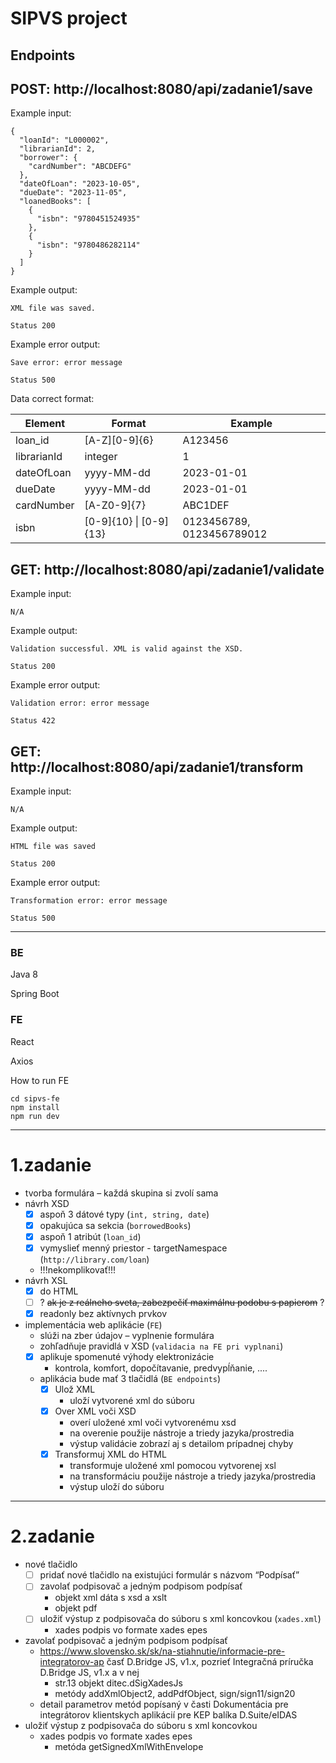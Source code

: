 # SIPVS project

## Endpoints

## POST: http://localhost:8080/api/zadanie1/save

Example input:
```
{
  "loanId": "L000002",
  "librarianId": 2,
  "borrower": {
    "cardNumber": "ABCDEFG"
  },
  "dateOfLoan": "2023-10-05",
  "dueDate": "2023-11-05",
  "loanedBooks": [
    {
      "isbn": "9780451524935"
    },
    {
      "isbn": "9780486282114"
    }
  ]
}
```
Example output:
```
XML file was saved.

Status 200
```
Example error output:
```
Save error: error message
```
```
Status 500
```
Data correct format:

| Element | Format | Example |
|---|---|---|
| loan_id | [A-Z][0-9]{6} | A123456 |
| librarianId | integer | 1 |
| dateOfLoan | yyyy-MM-dd | 2023-01-01 |
| dueDate | yyyy-MM-dd | 2023-01-01 |
| cardNumber | [A-Z0-9]{7} | ABC1DEF |
| isbn | [0-9]{10} \| [0-9]{13} | 0123456789, 0123456789012 |

## GET: http://localhost:8080/api/zadanie1/validate

Example input:
```
N/A
```
Example output:
```
Validation successful. XML is valid against the XSD.
```
```
Status 200
```
Example error output:
```
Validation error: error message
```
```
Status 422
```

## GET: http://localhost:8080/api/zadanie1/transform

Example input:
```
N/A
```
Example output:
```
HTML file was saved
```
```
Status 200
```
Example error output:
```
Transformation error: error message
```
```
Status 500
```
---

### BE
Java 8

Spring Boot

### FE

React

Axios 


How to run FE

```
cd sipvs-fe
npm install
npm run dev
```

---
# 1.zadanie
- tvorba formulára – každá skupina si zvolí sama
- návrh XSD
    - [x] aspoň 3 dátové typy (`int, string, date`)
    - [x] opakujúca sa sekcia (`borrowedBooks`)
    - [x] aspoň 1 atribút (`loan_id`)
    - [x] vymyslieť menný priestor - targetNamespace (`http://library.com/loan`)
    - !!!nekomplikovať!!!
- návrh XSL
    - [x] do HTML
    - [ ] ? ~~ak je z reálneho sveta, zabezpečiť maximálnu podobu s papierom~~ ?
    - [x] readonly bez aktívnych prvkov
- implementácia web aplikácie (`FE`)
    - slúži na zber údajov – vyplnenie formulára
    - zohľadňuje pravidlá v XSD (`validacia na FE pri vyplnani`)
    - [X] aplikuje spomenuté výhody elektronizácie
        - kontrola, komfort, dopočítavanie, predvypĺňanie, ....
    - aplikácia bude mať 3 tlačidlá (`BE endpoints`)
        - [x] Ulož XML
            - uloží vytvorené xml do súboru
        - [X] Over XML voči XSD
            - overí uložené xml voči vytvorenému xsd
            - na overenie použije nástroje a triedy jazyka/prostredia
            - výstup validácie zobrazí aj s detailom prípadnej chyby
        - [X] Transformuj XML do HTML
            - transformuje uložené xml pomocou vytvorenej xsl
            - na transformáciu použije nástroje a triedy jazyka/prostredia
            - výstup uloží do súboru

---
# 2.zadanie
- nové tlačidlo
  - [ ] pridať nové tlačidlo na existujúci formulár s názvom “Podpísať”
  - [ ] zavolať podpisovač a jedným podpisom podpísať
    - objekt xml dáta s xsd a xslt
    - objekt pdf
  - [ ] uložiť výstup z podpisovača do súboru s xml koncovkou (```xades.xml```)
    - xades podpis vo formate xades epes
- zavolať podpisovač a jedným podpisom podpísať
  - https://www.slovensko.sk/sk/na-stiahnutie/informacie-pre-integratorov-ap časť D.Bridge JS, v1.x, pozrieť Integračná príručka D.Bridge JS, v1.x a v nej
    - str.13 objekt ditec.dSigXadesJs
    - metódy addXmlObject2, addPdfObject, sign/sign11/sign20
  - detail parametrov metód popísaný v časti Dokumentácia pre integrátorov klientskych aplikácií pre KEP balíka D.Suite/eIDAS
- uložiť výstup z podpisovača do súboru s xml koncovkou
  - xades podpis vo formate xades epes
    - metóda getSignedXmlWithEnvelope